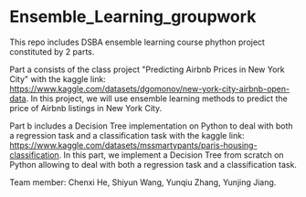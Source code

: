 # Ensemble_Learning_groupwork
This repo includes DSBA ensemble learning course phython project constituted by 2 parts.

Part a consists of the class project "Predicting Airbnb Prices in New York City" with the kaggle link: https://www.kaggle.com/datasets/dgomonov/new-york-city-airbnb-open-data.  In this project, we will use ensemble learning methods to predict the price of Airbnb listings in New York City.

Part b includes a Decision Tree implementation on Python to deal with both a regression task and a classification task with the kaggle link: https://www.kaggle.com/datasets/mssmartypants/paris-housing-classification. In this part, we implement a Decision Tree from scratch on Python allowing to deal with both a regression task and a classification task. 


Team member: Chenxi He, Shiyun Wang, Yunqiu Zhang, Yunjing Jiang. 
